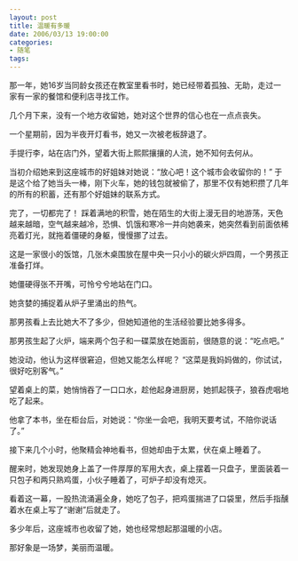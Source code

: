 ```yaml
---
layout: post
title: 温暖有多暖
date: 2006/03/13 19:00:00
categories: 
- 随笔
tags: 
---
```


那一年，她16岁当同龄女孩还在教室里看书时，她已经带着孤独、无助，走过一家有一家的餐馆和便利店寻找工作。

几个月下来，没有一个地方收留她，她对这个世界的信心也在一点点丧失。

一个星期前，因为半夜开灯看书，她又一次被老板辞退了。

手提行李，站在店门外，望着大街上熙熙攘攘的人流，她不知何去何从。

当初介绍她来到这座城市的好姐妹对她说：“放心吧！这个城市会收留你的！” 于是这个给了她当头一棒，刚下火车，她的钱包就被偷了，那里不仅有她积攒了几年的所有的积蓄，还有那个好姐妹的联系方式。

完了，一切都完了！ 踩着满地的积雪，她在陌生的大街上漫无目的地游荡，天色越来越暗，空气越来越冷，恐惧、饥饿和寒冷一并向她袭来，她突然看到前面依稀亮着灯光，就拖着僵硬的身躯，慢慢挪了过去。

这是一家很小的饭馆，几张木桌围放在屋中央一只小小的碳火炉四周，一个男孩正准备打烊。

她僵硬得张不开嘴，可怜兮兮地站在门口。

她贪婪的捕捉着从炉子里涌出的热气。

那男孩看上去比她大不了多少，但她知道他的生活经验要比她多得多。

那男孩生起了火炉，端来两个包子和一碟菜放在她面前，很随意的说：“吃点吧。”

她没动，他认为这样很窘迫，但她又能怎么样呢？ “这菜是我妈妈做的，你试试，很好吃别客气。”

望着桌上的菜，她悄悄吞了一口口水，趁他起身进厨房，她抓起筷子，狼吞虎咽地吃了起来。

他拿了本书，坐在柜台后，对她说：“你坐一会吧，我明天要考试，不陪你说话了。” 

接下来几个小时，他聚精会神地看书，但她却由于太累，伏在桌上睡着了。

醒来时，她发现她身上盖了一件厚厚的军用大衣，桌上摆着一只盘子，里面装着一只包子和两只熟鸡蛋，小伙子睡着了，可炉子却没有熄灭。

看着这一幕，一股热流涌遍全身，她吃了包子，把鸡蛋揣进了口袋里，然后手指醺着水在桌上写了“谢谢”后就走了。

多少年后，这座城市也收留了她，她也经常想起那温暖的小店。

那好象是一场梦，美丽而温暖。


